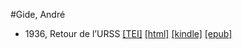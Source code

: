 #Gide, André

* 1936, Retour de l’URSS  <a class="file tei" href="https://hurlus.github.io/tei/gide1936_urss.xml">[TEI]</a>  <a class="file html" href="https://hurlus.github.io/gide/gide1936_urss.html">[html]</a>  <a class="file mobi" href="https://hurlus.github.io/gide/gide1936_urss.mobi">[kindle]</a>  <a class="file epub" href="https://hurlus.github.io/gide/gide1936_urss.epub">[epub]</a> 
